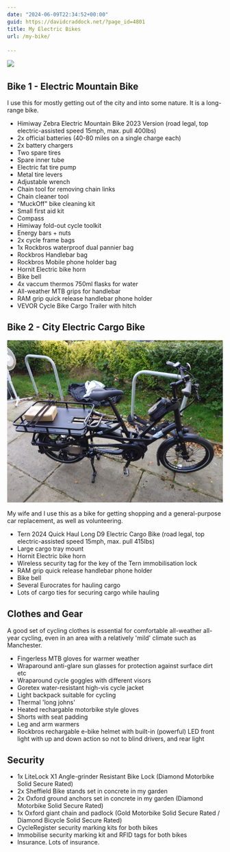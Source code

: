```yaml
---
date: "2024-06-09T22:34:52+00:00"
guid: https://davidcraddock.net/?page_id=4801
title: My Electric Bikes
url: /my-bike/

---
```

[![](/wp-content/uploads/2024/06/himiway.jpg)](/wp-content/uploads/2024/06/himiway.jpg)

## Bike 1 - Electric Mountain Bike

I use this for mostly getting out of the city and into some nature. It is a long-range bike.

- Himiway Zebra Electric Mountain Bike 2023 Version (road legal, top electric-assisted speed 15mph, max. pull 400lbs)
- 2x official batteries (40-80 miles on a single charge each)
- 2x battery chargers
- Two spare tires
- Spare inner tube
- Electric fat tire pump
- Metal tire levers
- Adjustable wrench
- Chain tool for removing chain links
- Chain cleaner tool
- "MuckOff" bike cleaning kit
- Small first aid kit
- Compass
- Himiway fold-out cycle toolkit
- Energy bars + nuts
- 2x cycle frame bags
- 1x Rockbros waterproof dual pannier bag
- Rockbros Handlebar bag
- Rockbros Mobile phone holder bag
- Hornit Electric bike horn
- Bike bell
- 4x vaccum thermos 750ml flasks for water
- All-weather MTB grips for handlebar
- RAM grip quick release handlebar phone holder
- VEVOR Cycle Bike Cargo Trailer with hitch

## Bike 2 - City Electric Cargo Bike

![image](bike.jpg)

My wife and I use this as a bike for getting shopping and a general-purpose car replacement, as well as volunteering.

- Tern 2024 Quick Haul Long D9 Electric Cargo Bike (road legal, top electric-assisted speed 15mph, max. pull 415lbs)
- Large cargo tray mount
- Hornit Electric bike horn
- Wireless security tag for the key of the Tern immobilisation lock
- RAM grip quick release handlebar phone holder
- Bike bell
- Several Eurocrates for hauling cargo
- Lots of cargo ties for securing cargo while hauling

## Clothes and Gear

A good set of cycling clothes is essential for comfortable all-weather all-year cycling, even in an area with a relatively 'mild' climate such as Manchester.

- Fingerless MTB gloves for warmer weather
- Wraparound anti-glare sun glasses for protection against surface dirt etc
- Wraparound cycle goggles with different visors
- Goretex water-resistant high-vis cycle jacket
- Light backpack suitable for cycling
- Thermal 'long johns'
- Heated rechargable motorbike style gloves
- Shorts with seat padding
- Leg and arm warmers
- Rockbros rechargable e-bike helmet with built-in (powerful) LED front light with up and down action so not to blind drivers, and rear light

## Security

* 1x LiteLock X1 Angle-grinder Resistant Bike Lock (Diamond Motorbike Solid Secure Rated)
* 2x Sheffield Bike stands set in concrete in my garden
* 2x Oxford ground anchors set in concrete in my garden (Diamond Motorbike Solid Secure Rated)
* 1x Oxford giant chain and padlock (Gold Motorbike Solid Secure Rated / Diamond Bicycle Solid Secure Rated)
* CycleRegister security marking kits for both bikes
* Immobilise security marking kit and RFID tags for both bikes
* Insurance. Lots of insurance.

